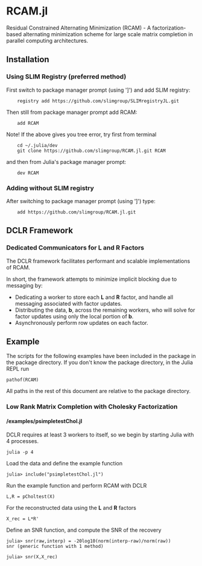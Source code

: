 # RCAM.jl

Residual Constrained Alternating Minimization (RCAM) - A factorization-based alternating minimization scheme for large scale matrix completion in parallel computing architectures.

## Installation


### Using SLIM Registry (preferred method) ###

First switch to package manager prompt (using ']') and add SLIM registry:

```
	registry add https://github.com/slimgroup/SLIMregistryJL.git
```

Then still from package manager prompt add RCAM:

```
	add RCAM
```

Note! If the above gives you tree error, try first from terminal

```
	cd ~/.julia/dev
	git clone https://github.com/slimgroup/RCAM.jl.git RCAM
```

and then from Julia's package manager prompt:

```
	dev RCAM
```
	


### Adding without SLIM registry ###

After switching to package manager prompt (using ']') type:

```
	add https://github.com/slimgroup/RCAM.jl.git
```

## DCLR Framework
### Dedicated Communicators for L and R Factors

The DCLR framework facilitates performant and scalable implementations of RCAM.

In short, the framework attempts to minimize implicit blocking due to messaging by:
    
* Dedicating a worker to store each **L** and **R** factor, and handle all messaging associated with factor updates.
* Distributing the data, **b**, across the remaining workers, who will solve for factor updates using only the local portion of **b**.
* Asynchronously perform row updates on each factor.

## Example

The scripts for the following examples have been included in the package in the package directory. 
If you don't know the package directory, in the Julia REPL run

    pathof(RCAM)

All paths in the rest of this document are relative to the package directory.

### Low Rank Matrix Completion with Cholesky Factorization 
#### /examples/psimpletestChol.jl

DCLR requires at least 3 workers to itself, so we begin by starting Julia with 4 processes.

    julia -p 4

Load the data and define the example function
    
    julia> include("psimpletestChol.jl")

Run the example function and perform RCAM with DCLR

    L,R = pCholtest(X)

For the reconstructed data using the **L** and **R** factors

    X_rec = L*R'

Define an SNR function, and compute the SNR of the recovery

    julia> snr(raw,interp) = -20log10(norm(interp-raw)/norm(raw))
    snr (generic function with 1 method)

    julia> snr(X,X_rec)
